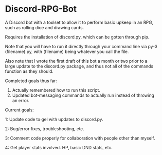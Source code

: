# Discord-RPG-Bot
A Discord bot with a toolset to allow it to perform basic upkeep in an RPG, such as rolling dice and drawing cards. 

Requires the installation of discord.py, which can be gotten through pip.  

Note that you will have to run it directly through your command line via py-3 (filename).py, with (filename) being whatever you call the file. 

Also note that I wrote the first draft of this bot a month or two prior to a large update to the discord.py package, and thus not all of the commands function as they should. 

Completed goals thus far: 

1. Actually remembered how to run this script. 
2. Updated bot-messaging commands to actually run instead of throwing an error. 

Current goals:

1: Update code to gel with updates to discord.py. 

2: Bug/error fixes, troubleshooting, etc. 

3: Comment code properly for collaboration with people other than myself. 

4: Get player stats involved. HP, basic DND stats, etc. 
